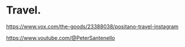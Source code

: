 # Travel.
https://www.vox.com/the-goods/23388038/positano-travel-instagram

https://www.youtube.com/@PeterSantenello
